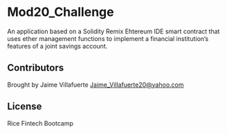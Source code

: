 # Mod20_Challenge

An application based on a Solidity Remix Ehtereum IDE smart contract that uses ether management functions to implement a financial institution’s features of a joint savings account.

## Contributors

Brought by Jaime Villafuerte 
Jaime_Villafuerte20@yahoo.com

## License

Rice Fintech Bootcamp
